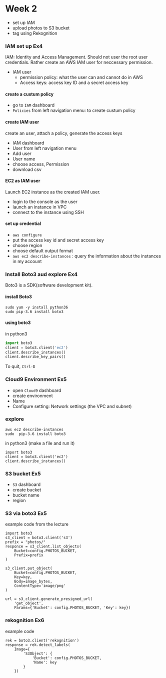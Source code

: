 # Week 2
* set up IAM
* upload photos to S3 bucket
* tag using Rekognition


### IAM set up Ex4
IAM: Identity and Access Management. Should not user the root user credentials. Rather create an AWS IAM user for neccessary permission.
* IAM user
    * permission policy: what the user can and cannot do in AWS
    * Access keys: access key ID and a secret access key


#### create a custum policy
* go to `IAM` dashboard
* `Policies` from left navigation menu: to create custum policy

#### create IAM user
create an user, attach a policy, generate the access keys
* IAM dashboard
* User from left navigation menu
* Add user
* User name
* choose access, Permission
* download csv

#### EC2 as IAM user
Launch EC2 instance as the created IAM user.
* login to the console as the user
* launch an instance in VPC
* connect to the instance using SSH

#### set up credential
* `aws configure`
* put the access key id and secret access key
* choose region
* choose default output format
* `aws ec2 describe-instances` : query the information about the instances in my account


### Install Boto3 aud explore Ex4
Boto3 is a SDK(software development kit).

#### install Boto3
```shell
sudo yum -y install python36
sudo pip-3.6 install boto3
```

#### using boto3
in python3
```python
import boto3
client = boto3.client('ec2')
client.describe_instances()
client.describe_key_pairs()
```
To quit, `Ctrl-D`


### Cloud9 Environment Ex5
* open `Cloud9` dashboard
* create environment
* Name
* Configure setting: Network settings (the VPC and subnet)


### explore
```shell
aws ec2 describe-instances
sudo  pip-3.6 install boto3
```
in python3 (make a file and run it)
```python3
import boto3
client = boto3.client('ec2')
client.describe_instances()
```

### S3 bucket Ex5
* `S3` dashboard
* create bucket
* bucket name
* region


### S3 via boto3 Ex5
example code from the lecture
```python3
import boto3
s3_client = boto3.client('s3')
prefix = "photos/"
responce = s3_client.list_objects(
    Bucket=config.PHOTOS_BUCKET,
    Prefix=prefix
)

s3_client.put_object(
    Bucket=config.PHOTOS_BUCKET,
    Key=key,
    Body=image_bytes,
    ContentType='image/png'
)

url = s3_client.generate_presigned_url(
    'get_object',
    Params={'Bucket': config.PHOTOS_BUCKET, 'Key': key})
```

### rekognition Ex6

example code
```python3
rek = boto3.client('rekognition')
response = rek.detect_labels(
    Image={
        'S3Object': {
            'Bucket': config.PHOTOS_BUCKET,
            'Name': key
        }
    })
```





